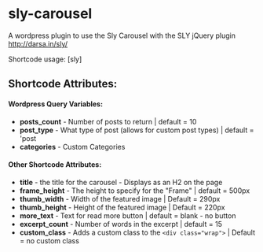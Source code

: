 # sly-carousel

A wordpress plugin to use the Sly Carousel with the SLY jQuery plugin http://darsa.in/sly/

Shortcode usage:
    [sly]
    
## Shortcode Attributes:

#### Wordpress Query Variables:
+ **posts_count** - Number of posts to return | default = 10
+ **post_type** - What type of post (allows for custom post types) | default = 'post
+ **categories** - Custom Categories 

#### Other Shortcode Attributes:
+ **title** - the title for the carousel - Displays as an H2 on the page
+ **frame_height** - The height to specify for the "Frame" | default = 500px
+ **thumb_width** - Width of the featured image | Default =  290px 
+ **thumb_height** - Height of the featured image | Default =  220px 
+ **more_text** - Text for read more button | default = blank - no button 
+ **excerpt_count** - Number of words in the excerpt | default = 15
+ **custom_class** - Adds a custom class to the `<div class="wrap">` | Default = no custom class
